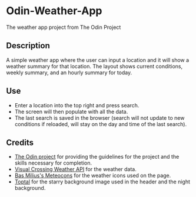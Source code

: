 # Odin-Weather-App
The weather app project from The Odin Project

## Description
A simple weather app where the user can input a location and it will show a weather summary for that location. The layout shows current conditions, weekly summary, and an hourly summary for today.

## Use
* Enter a location into the top right and press search.
* The screen will then populate with all the data.
* The last search is saved in the browser (search will not update to new conditions if reloaded, will stay on the day and time of the last search).

## Credits
* [The Odin project](https://www.theodinproject.com) for providing the guidelines for the project and the skills necessary for completion.
* [Visual Crossing Weather API](https://www.visualcrossing.com) for the weather data.
* [Bas Milius's Meteocons](ttps://github.com/basmilius/weather-icons) for the weather icons used on the page.   
* [Toptal](https://www.toptal.com/designers/subtlepatterns/) for the starry background image used in the header and the night background.
